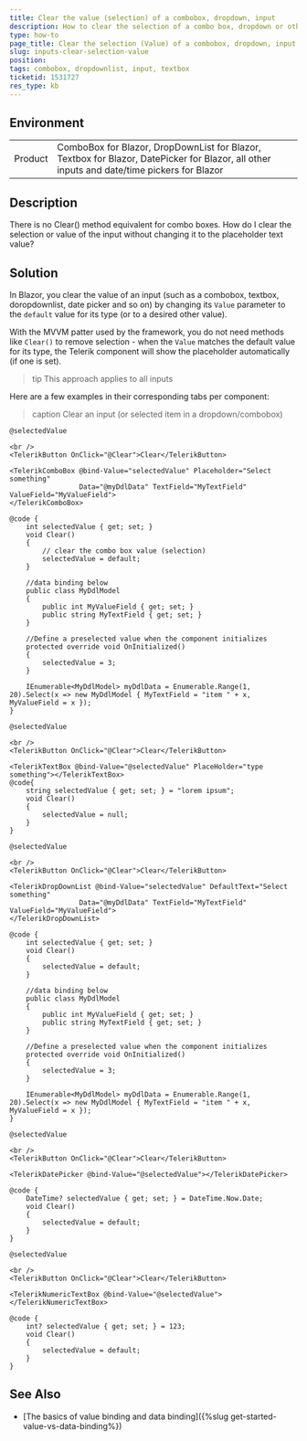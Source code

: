 ```yaml
---
title: Clear the value (selection) of a combobox, dropdown, input
description: How to clear the selection of a combo box, dropdown or other input
type: how-to
page_title: Clear the selection (Value) of a combobox, dropdown, input
slug: inputs-clear-selection-value
position: 
tags: combobox, dropdownlist, input, textbox
ticketid: 1531727
res_type: kb
---
```


## Environment
<table>
	<tbody>
		<tr>
			<td>Product</td>
			<td>ComboBox for Blazor, DropDownList for Blazor, Textbox for Blazor, DatePicker for Blazor, all other inputs and date/time pickers for Blazor</td>
		</tr>
	</tbody>
</table>


## Description
There is no Clear() method equivalent for combo boxes. How do I clear the selection or value of the input without changing it to the placeholder text value?

## Solution
In Blazor, you clear the value of an input (such as a combobox, textbox, doropdownlist, date picker and so on) by changing its `Value` parameter to the `default` value for its type (or to a desired other value).

With the MVVM patter used by the framework, you do not need methods like `Clear()` to remove selection - when the `Value` matches the default value for its type, the Telerik component will show the placeholder automatically (if one is set).

>tip This approach applies to all inputs

Here are a few examples in their corresponding tabs per component:

>caption Clear an input (or selected item in a dropdown/combobox)

````ComboBox
@selectedValue

<br />
<TelerikButton OnClick="@Clear">Clear</TelerikButton>

<TelerikComboBox @bind-Value="selectedValue" Placeholder="Select something"
                 Data="@myDdlData" TextField="MyTextField" ValueField="MyValueField">
</TelerikComboBox>

@code {
    int selectedValue { get; set; }
    void Clear()
    {
        // clear the combo box value (selection)
        selectedValue = default;
    }

    //data binding below
    public class MyDdlModel
    {
        public int MyValueField { get; set; }
        public string MyTextField { get; set; }
    }

    //Define a preselected value when the component initializes
    protected override void OnInitialized()
    {
        selectedValue = 3;
    }

    IEnumerable<MyDdlModel> myDdlData = Enumerable.Range(1, 20).Select(x => new MyDdlModel { MyTextField = "item " + x, MyValueField = x });
}
````
````Textbox
@selectedValue

<br />
<TelerikButton OnClick="@Clear">Clear</TelerikButton>

<TelerikTextBox @bind-Value="@selectedValue" PlaceHolder="type something"></TelerikTextBox>
@code{
    string selectedValue { get; set; } = "lorem ipsum";
    void Clear()
    {
        selectedValue = null;
    }
}
````
````DropDownList
@selectedValue

<br />
<TelerikButton OnClick="@Clear">Clear</TelerikButton>

<TelerikDropDownList @bind-Value="selectedValue" DefaultText="Select something"
                 Data="@myDdlData" TextField="MyTextField" ValueField="MyValueField">
</TelerikDropDownList>

@code {
    int selectedValue { get; set; }
    void Clear()
    {
        selectedValue = default;
    }

    //data binding below
    public class MyDdlModel
    {
        public int MyValueField { get; set; }
        public string MyTextField { get; set; }
    }

    //Define a preselected value when the component initializes
    protected override void OnInitialized()
    {
        selectedValue = 3;
    }

    IEnumerable<MyDdlModel> myDdlData = Enumerable.Range(1, 20).Select(x => new MyDdlModel { MyTextField = "item " + x, MyValueField = x });
}
````
````DatePicker
@selectedValue

<br />
<TelerikButton OnClick="@Clear">Clear</TelerikButton>

<TelerikDatePicker @bind-Value="@selectedValue"></TelerikDatePicker>

@code {
    DateTime? selectedValue { get; set; } = DateTime.Now.Date;
    void Clear()
    {
        selectedValue = default;
    }
}
````
````NumericTextbox
@selectedValue

<br />
<TelerikButton OnClick="@Clear">Clear</TelerikButton>

<TelerikNumericTextBox @bind-Value="@selectedValue"></TelerikNumericTextBox>

@code {
    int? selectedValue { get; set; } = 123;
    void Clear()
    {
        selectedValue = default;
    }
}
````


## See Also

* [The basics of value binding and data binding]({%slug get-started-value-vs-data-binding%})
